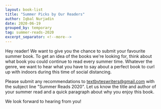 ```yaml
---
layout: book-list
title: "Summer Picks by Our Readers"
author: Iqbal Nurjadin
date: 2020-06-19
grouped_by: temporary
tag: summer-reads-2020
excerpt_separator: <!--more-->
---
```


Hey reader! We want to give you the chance to submit your favourite summer book. To get an idea of the books we're looking for, think about what book you could continue to read every summer time.<!--more--> Whatever the genre, we want to hear what you have to say about a perfect book to curl up with indoors during this time of social distancing.

Please submit any recommendations to textbyteswriters@gmail.com with the subject line "Summer Reads 2020". Let us know the title and author of your summer read and a quick paragraph about why you enjoy this book.

We look forward to hearing from you!
